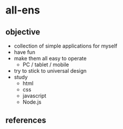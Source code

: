 # all-ens

## objective
- collection of simple applications for myself
- have fun
- make them all easy to operate
  - PC / tablet / mobile
- try to stick to universal design
- study
  - html
  - css
  - javascript
  - Node.js

## references
